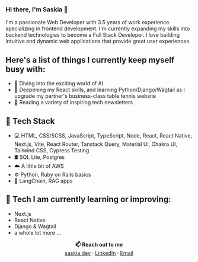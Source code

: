 ### Hi there, I'm Saskia 👋

I'm a passionate Web Developer with 3.5 years of work experience specializing in frontend development. I'm currently expanding my skills into backend technologies to become a Full Stack Developer. I love building intuitive and dynamic web applications that provide great user experiences.

## Here's a list of things I currently keep myself busy with:

* 🤖  Diving into the exciting world of AI
* 🌱  Deepening my React skills, and learning Python/Django/Wagtail as I upgrade my partner's business-class table tennis website
* 📰  Reading a variety of inspiring tech newsletters

## 💪 Tech Stack

* 💻  HTML, CSS/SCSS, JavaScript, TypeScript, Node, React, React Native, Next.js, Vite, React Router, Tanstack Query, Material UI, Chakra UI, Tailwind CSS, Cypress Testing
* 🛢️  SQL Lite, Postgres
* :cloud: A little bit of AWS
* ⚙️ Python, Ruby on Rails basics
* 🤖 LangChain, RAG apps

## 🔮 Tech I am currently learning or improving:
* Next.js
* React Native
* Django & Wagtail
* a whole lot more ...

<p align=center>
<b>📫 Reach out to me</b> <br>
<a href="https://saskia.dev/" target="_blank">saskia.dev</a> · <a href="https://www.linkedin.com/in/saskia-leinberger/" target="_blank">LinkedIn</a> · <a href="mailto:hello@saskia.dev">Email</a>
</p>
